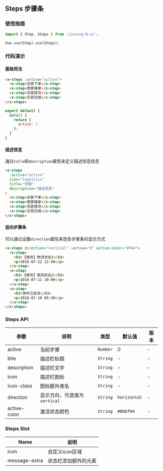 ## Steps 步骤条

### 使用指南
``` javascript
import { Step, Steps } from 'jiaxing-N-ui';

Vue.use(Step).use(Steps);
```

### 代码演示

#### 基础用法

```html
<x-steps :active="active">
  <x-step>买家下单</x-step>
  <x-step>商家接单</x-step>
  <x-step>买家提货</x-step>
  <x-step>交易完成</x-step>
</x-steps>
```

```javascript
export default {
  data() {
    return {
      active: 1
    };
  }
}
```

#### 描述信息

通过`title`和`description`属性来定义描述信息信息

```html
<x-steps
  :active="active"
  icon="logistics"
  title="标题"
  description="描述信息"
>
  <x-step>买家下单</x-step>
  <x-step>商家接单</x-step>
  <x-step>买家提货</x-step>
  <x-step>交易完成</x-step>
</x-steps>
```

#### 竖向步骤条
可以通过设置`direction`属性来改变步骤条的显示方式

```html
<x-steps direction="vertical" :active="0" active-color="#f44">
  <x-step>
    <h3>【城市】物流状态1</h3>
    <p>2016-07-12 12:40</p>
  </x-step>
  <x-step>
    <h3>【城市】物流状态2</h3>
    <p>2016-07-11 10:00</p>
  </x-step>
  <x-step>
    <h3>快件已发货</h3>
    <p>2016-07-10 09:30</p>
  </x-step>
</x-steps>
```

### Steps API

| 参数 | 说明 | 类型 | 默认值 | 版本 |
|------|------|------|------|------|
| active | 当前步骤 | `Number` | 0 | - |
| title | 描述栏标题 | `String` | - | - |
| description | 描述栏文字 | `String` | - | - |
| icon | 描述栏图标 | `String` | - | - |
| icon-class | 图标额外类名 | `String` | - | - |
| direction | 显示方向，可选值为 `vertical` | `String` | `horizontal` | - |
| active-color | 激活状态颜色 | `String` | `#06bf04` | - |

### Steps Slot

| Name | 说明 |
|------|------|
| icon | 自定义icon区域 |
| message-extra | 状态栏添加额外的元素 |
